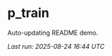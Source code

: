 # p_train

Auto-updating README demo.

<!--START_SECTION:status-->
_Last run: 2025-08-24 16:44 UTC_
<!--END_SECTION:status-->































































































